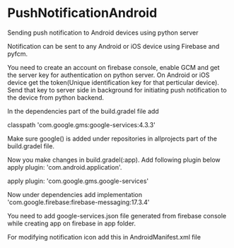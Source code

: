 # PushNotificationAndroid
Sending push notification to Android devices using python server 

Notification can be sent to any Android or iOS device using Firebase and pyfcm. 

You need to create an account on firebase console, enable GCM and get the server key for authentication on python server. On Android or iOS device get the token(Unique identification key for that perticular device). Send that key to server side in background for initiating push notification to the device from python backend. 

In the dependencies part of the build.gradel file add 

 classpath 'com.google.gms:google-services:4.3.3'

Make sure google() is added under repositories in allprojects part of the build.gradel file.

Now you make changes in build.gradel(:app). Add following plugin below apply plugin: 'com.android.application'.

apply plugin: 'com.google.gms.google-services' 

Now under dependencies add 
 implementation 'com.google.firebase:firebase-messaging:17.3.4'
 
You need to add google-services.json file generated from firebase console while creating app on firebase in app folder. 

For modifying notification icon add this in AndroidManifest.xml file

<meta-data android:name="com.google.firebase.messaging.default_notification_icon"
            android:resource="@drawable/cycle" />
            


